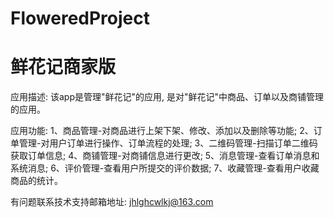 # FloweredProject
# 鲜花记商家版

应用描述: 该app是管理"鲜花记"的应用, 是对"鲜花记"中商品、订单以及商铺管理的应用。

应用功能: 
        1、商品管理-对商品进行上架下架、修改、添加以及删除等功能; 
        2、订单管理-对用户订单进行操作、订单流程的处理; 
        3、二维码管理-扫描订单二维码获取订单信息; 
        4、商铺管理-对商铺信息进行更改; 
        5、消息管理-查看订单消息和系统消息; 
        6、评价管理-查看用户所提交的评价数据; 
        7、收藏管理-查看用户收藏商品的统计。

有问题联系技术支持邮箱地址: jhlghcwlkj@163.com
